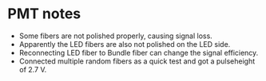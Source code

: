 # PMT notes

- Some fibers are not polished properly, causing signal loss.
- Apparently the LED fibers are also not polished on the LED side.
- Reconnecting LED fiber to Bundle fiber can change the signal efficiency.
- Connected multiple random fibers as a quick test and got a pulseheight of 2.7 V.
